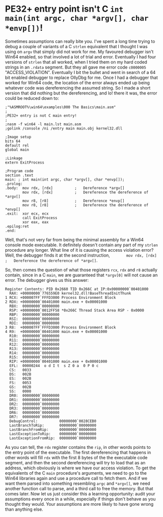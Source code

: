 # PE32+ entry point isn't C `int main(int argc, char *argv[], char *envp[])`!

Sometimes assumptions can really bite you. I've spent a long time trying to debug a couple of variants of a C `strlen` equivalent that I thought I was using on `argv` that simply did not work for me. My favoured debugger isn't Win64 enabled, so that involved a lot of trial and error. Eventually I had four versions of `strlen` that all worked, when I tried them on my hard coded strings in an `.rdata` segment. But they all gave me error code `c0000005` "ACCESS_VIOLATION". Eventually I bit the bullet and went in search of a 64 bit enabled debugger to replace OllyDbg for me. Once I had a debugger that worked for Win64 code, the location of the error always ended up being whatever code was dereferencing the assumed string. So I made a short version that did nothing but the dereferencing, and lo! there it was, the error could be reduced down to:

```Assembly
;"%ASMROOT%\win64\examples\000 The Basics\main.asm"
;
;PE32+ entry is not C main entry!
;
;nasm -f win64 -l main.lst main.asm
;golink /console /ni /entry main main.obj kernel32.dll

;Image setup
bits 64
default rel
global main

;Linkage
extern ExitProcess

;Program code
section .text
main: ; int main(int argc, char *argv[], char *envp[]);
.prolog:
.body:  mov rdx, [rdx]          ;   Dereference *argv[]
        mov rdx, [rdx]          ;   Dereference the dereference of *argv[] 
        mov r8, [r8]            ;   Dereference *envp[]
        mov r8, [r8]            ;   Dereference the dereference of *envp[] 
.exit:  xor ecx, ecx
        call ExitProcess
        xor eax, eax
.epilog:ret
.end:
```

Well, that's not very far from being the minimal assembly for a Win64 console mode executable. It definitely doesn't contain any part of my `strlen` procedure any longer. What line of it is causing the access violation error? Well, the debugger finds it at the second instruction, `        mov rdx, [rdx]          ;   Dereference the dereference of *argv[] `.

So, then comes the question of what those registers `rcx`, `rdx` and `r8` actually contain, since in a C `main`, we are guaranteed that `*argv[0]` will not cause an error. The debugger gives us this answer:

```Assembly
Register Contents: PID 0x2660 TID 0x266C at IP:0x00000000`00401000
  RAX: +00000000`776559E0 kernel32.dll!BaseThreadInitThunk
1 RCX: +000007FF`FFFD3000 Process Environment Block
2 RDX: +00000000`00401000 main.exe + 0x00001000
  RBX:  00000000`00000000
  RSP: +00000000`0012FF58 *0x266C Thread Stack Area RSP - 0x0000
  RBP:  00000000`00000000
  RSI:  00000000`00000000
  RDI:  00000000`00000000
3 R8:  +000007FF`FFFD3000 Process Environment Block
4 R9:  +00000000`00401000 main.exe + 0x00001000
  R10:  00000000`00000000
  R11:  00000000`00000000
  R12:  00000000`00000000
  R13:  00000000`00000000
  R14:  00000000`00000000
  R15:  00000000`00000000
  RIP: +00000000`00401000 main.exe + 0x00001000
  EFL:  00000244  o d I t  s Z 0 a  0 P 0 c 
  CS:   0033
  DS:   002B
  ES:   002B
  FS:   0053
  GS:   002B
  SS:   0000
  DR0:  00000000`00000000
  DR1:  00000000`00000000
  DR2:  00000000`00000000
  DR3:  00000000`00000000
  DR6:  00000000`00000000
  DR7:  00000000`00000000
  DebugControl:          00000000`0028CEB0
  LastBranchToRip:       00000000`00000000
  LastBranchFromRip:     00000000`00000000
  LastExceptionToRip:    00000000`00000000
  LastExceptionFromRip:  00000000`00000000
```

As you can tell, the `rdx` register contains the `rip`, in other words points to the entry point of the executable. The first dereferencing that happens in other words will fill `rdx` with the first 8 bytes of the the executable code segment, and then the second dereferencing will try to load that as an address, which obviously is where we have our access violation. To get the equivalents of the C `main` procedure's arguments, we need to go to the Win64 libraries again and use a procedure call to fetch them. And if we want them parsed into something resembling `argc` and `*argv[]`, we need another function call to parse, and a third call to free the memory. But that comes later. Now let us just consider this a learning opportunity: audit your assumptions every once in a while, especially if things don't behave as you thought they would. Your assumptions are more likely to have gone wrong than anything else.
